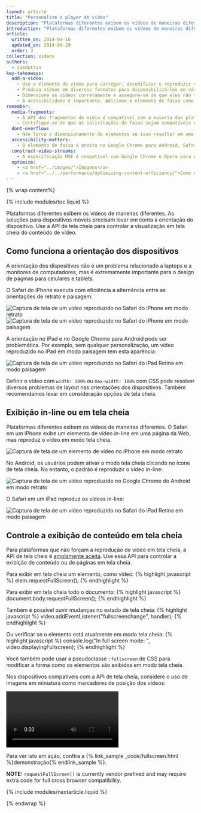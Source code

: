 ```yaml
---
layout: article
title: "Personalize o player de vídeo"
description: "Plataformas diferentes exibem os vídeos de maneiras diferentes. As soluções para dispositivos móveis precisam levar em conta a orientação do dispositivo. Use a API de tela cheia para controlar a visualização em tela cheia do conteúdo de vídeo."
introduction: "Plataformas diferentes exibem os vídeos de maneiras diferentes. As soluções para dispositivos móveis precisam levar em conta a orientação do dispositivo. Use a API de tela cheia para controlar a visualização em tela cheia do conteúdo de vídeo."
article:
  written_on: 2014-04-16
  updated_on: 2014-04-29
  order: 3
collection: videos
authors:
  - samdutton
key-takeaways:
  add-a-video:
    - Use o elemento de vídeo para carregar, decodificar e reproduzir vídeos no seu site.
    - Produza vídeos em diversos formatos para disponibilizá-los em várias plataformas de dispositivos móveis.
    - Dimensione os vídeos corretamente e assegure-se de que eles não transbordem os recipientes.
    - A acessibilidade é importante. Adicione o elemento de faixa como um derivado do elemento de vídeo.
remember:
  media-fragments:
    - A API dos fragmentos de mídia é compatível com a maioria das plataformas, mas não com iOS.
    - Certifique-se de que as solicitações de faixa sejam compatíveis com seu servidor. As solicitações de faixa são habilitadas por padrão na maioria dos servidores, mas alguns serviços de hospedagem podem desativá-las.
  dont-overflow:
    - Não force o dimensionamento de elementos se isso resultar em uma proporção diferente do vídeo original. Uma imagem achatada ou alongada tem aparência feia.
  accessibility-matters:
    - O elemento de faixa é aceito no Google Chrome para Android, Safari (iOS) e em todos os navegadores atuais para computador, exceto Firefox (veja <a href="http://caniuse.com/track" title="Track element support status">caniuse.com/track</a>). Também existem diversas opções de polyfill disponíveis. Recomendamos o <a href='//www.delphiki.com/html5/playr/' title='Playr track element polyfill'>Playr</a> ou o <a href='//captionatorjs.com/' title='Captionator track'>Captionator</a>.
  construct-video-streams:
    - A especificação MSE é compatível com Google Chrome e Opera para Android e com o Internet Explorer 11 e Google Chrome para computador, com suporte planejado para <a href='http://wiki.mozilla.org/Platform/MediaSourceExtensions' title='Firefox Media Source Extensions implementation timeline'>Firefox</a>.
  optimize:
    - <a href="../images/">Imagens</a>
    - <a href="../../performance/optimizing-content-efficiency/">Como otimizar a eficiência do conteúdo</a>
---
```


{% wrap content%}

{% include modules/toc.liquid %}

<style>

  img, video, object {
    max-width: 100%;
  }

  img.center {
    display: block;
    margin-left: auto;
    margin-right: auto;
  }

</style>

Plataformas diferentes exibem os vídeos de maneiras diferentes. As soluções para dispositivos móveis precisam levar em conta a orientação do dispositivo. Use a API de tela cheia para controlar a visualização em tela cheia do conteúdo de vídeo.

## Como funciona a orientação dos dispositivos

A orientação dos dispositivos não é um problema relacionado a laptops e a monitores de computadores, mas é extremamente importante para o design de páginas para celulares e tablets.

O Safari do iPhone executa com eficiência a alternância entre as orientações de retrato e paisagem:

<div class="clear">
    <img class="g-wide--1 g-medium--half" alt="Captura de tela de um vídeo reproduzido no Safari do iPhone em modo retrato" src="images/iPhone-video-playing-portrait.png">
    <img class="g-wide--2 g-wide--last g-medium--half g--last" alt="Captura de tela de um vídeo reproduzido no Safari do iPhone em modo paisagem" src="images/iPhone-video-playing-landscape.png">
</div>

A orientação no iPad e no Google Chrome para Android pode ser problemática.
Por exemplo, sem qualquer personalização, um vídeo reproduzido no iPad em modo paisagem tem esta aparência:

<img class="center" alt="Captura de tela de um vídeo reproduzido no Safari do iPad Retina em modo paisagem"
src="images/iPad-Retina-landscape-video-playing.png">

Definir o vídeo com `width: 100%` ou `max-width: 100%` com CSS pode resolver diversos problemas de layout nas orientações dos dispositivos. Também recomendamos levar em consideração opções de tela cheia.

## Exibição in-line ou em tela cheia

Plataformas diferentes exibem os vídeos de maneiras diferentes. O Safari em um iPhone exibe um elemento de vídeo in-line em uma página da Web, mas reproduz o vídeo em modo tela cheia.

<img class="center" alt="Captura de tela de um elemento de vídeo no iPhone em modo retrato" src="images/iPhone-video-with-poster.png">

No Android, os usuários podem ativar o modo tela cheia clicando no ícone de tela cheia. No entanto, o padrão é reproduzir o vídeo in-line:

<img class="center" alt="Captura de tela de um vídeo reproduzido no Google Chrome do Android em modo retrato" src="images/Chrome-Android-video-playing-portrait-3x5.png">

O Safari em um iPad reproduz os vídeos in-line:

<img class="center" alt="Captura de tela de um vídeo reproduzido no Safari do iPad Retina em modo paisagem" src="images/iPad-Retina-landscape-video-playing.png">

## Controle a exibição de conteúdo em tela cheia

Para plataformas que não forçam a reprodução de vídeo em tela cheia, a API de tela cheia é [amplamente aceita](//caniuse.com/fullscreen). Use essa API para controlar a exibição de conteúdo ou de páginas em tela cheia.

Para exibir em tela cheia um elemento, como video:
{% highlight javascript %}
elem.requestFullScreen();
{% endhighlight %}

Para exibir em tela cheia todo o documento:
{% highlight javascript %}
document.body.requestFullScreen();
{% endhighlight %}

Também é possível ouvir mudanças no estado de tela cheia:
{% highlight javascript %}
video.addEventListener("fullscreenchange", handler);
{% endhighlight %}

Ou verificar se o elemento está atualmente em modo tela cheia:
{% highlight javascript %}
console.log("In full screen mode: ", video.displayingFullscreen);
{% endhighlight %}

Você também pode usar a pseudoclasse `:fullscreen` de CSS para modificar a forma como os elementos são exibidos em modo tela cheia.

Nos dispositivos compatíveis com a API de tela cheia, considere o uso de imagens em miniatura como marcadores de posição dos vídeos:

<video autoplay loop class="center">
  <source src="video/fullscreen.webm" type="video/webm">
  <source src="video/fullscreen.mp4" type="video/mp4">
     <p>Este navegador não oferece suporte ao elemento de vídeo.</p>
</video>

Para ver isto em ação, confira a {% link_sample _code/fullscreen.html %}demonstração{% endlink_sample %}.

**NOTE:** `requestFullScreen()` is currently vendor prefixed and may require
extra code for full cross browser compatibility.

{% include modules/nextarticle.liquid %}

{% endwrap %}

